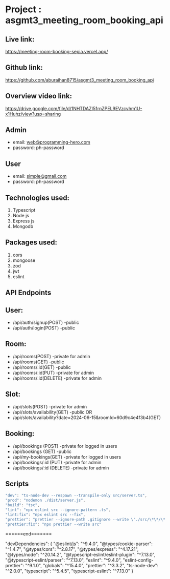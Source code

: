 # Project : asgmt3_meeting_room_booking_api

## Live link:

https://meeting-room-booking-sepia.vercel.app/

## Github link:

https://github.com/aburaihan8715/asgmt3_meeting_room_booking_api

## Overview video link:

https://drive.google.com/file/d/1NHTDAZI51rnZPEL9EVzcvhm1U-x1Huhz/view?usp=sharing

## Admin

- email: web@programming-hero.com
- password: ph-password

## User

- email: simple@gmail.com
- password: ph-password

## Technologies used:

1. Typescript
2. Node js
3. Express js
4. Mongodb

## Packages used:

1. cors
2. mongoose
3. zod
4. jwt
5. eslint

## API Endpoints

## User:

- /api/auth/signup(POST) -public
- /api/auth/login(POST) -public

## Room:

- /api/rooms(POST) -private for admin
- /api/rooms(GET) -public
- /api/rooms/:id(GET) -public
- /api/rooms/:id(PUT) -private for admin
- /api/rooms/:id(DELETE) -private for admin

## Slot:

- /api/slots(POST) -private for admin
- /api/slots/availability(GET) -public
  OR
- /api/slots/availability?date=2024-06-15&roomId=60d9c4e4f3b4(GET)

## Booking:

- /api/bookings (POST) -private for logged in users
- /api/bookings (GET) -public
- /api/my-bookings(GET) -private for logged in users
- /api/bookings/:id (PUT) -private for admin
- /api/bookings/:id (DELETE) -private for admin

## Scripts

```js
"dev": "ts-node-dev --respawn --transpile-only src/server.ts",
"prod": "nodemon ./dist/server.js",
"build": "tsc",
"lint": "npx eslint src --ignore-pattern .ts",
"lint:fix": "npx eslint src --fix",
"prettier": "prettier --ignore-path .gitignore --write \"./src/\*\*/\*.+(js|ts|json)\"",
"prettier:fix": "npx prettier --write src"
```

<p>======end=======</p>

"devDependencies": {
"@eslint/js": "^9.4.0",
"@types/cookie-parser": "^1.4.7",
"@types/cors": "^2.8.17",
"@types/express": "^4.17.21",
"@types/node": "^20.14.2",
"@typescript-eslint/eslint-plugin": "^7.13.0",
"@typescript-eslint/parser": "^7.13.0",
"eslint": "^9.4.0",
"eslint-config-prettier": "^9.1.0",
"globals": "^15.4.0",
"prettier": "^3.3.2",
"ts-node-dev": "^2.0.0",
"typescript": "^5.4.5",
"typescript-eslint": "^7.13.0"
}
